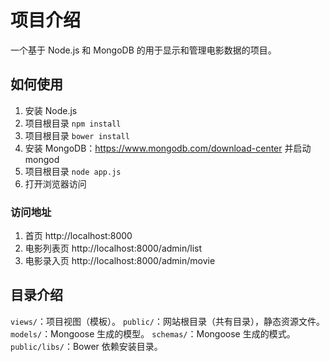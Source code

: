 # 项目介绍

一个基于 Node.js 和 MongoDB 的用于显示和管理电影数据的项目。

## 如何使用

1. 安装 Node.js
2. 项目根目录 `npm install`
3. 项目根目录 `bower install`
4. 安装 MongoDB：https://www.mongodb.com/download-center 并启动 mongod
5. 项目根目录 `node app.js`
6. 打开浏览器访问
### 访问地址
1. 首页 http://localhost:8000
2. 电影列表页 http://localhost:8000/admin/list
3. 电影录入页 http://localhost:8000/admin/movie


## 目录介绍

`views/`：项目视图（模板）。
`public/`：网站根目录（共有目录），静态资源文件。
`models/`：Mongoose 生成的模型。
`schemas/`：Mongoose 生成的模式。
`public/libs/`：Bower 依赖安装目录。

